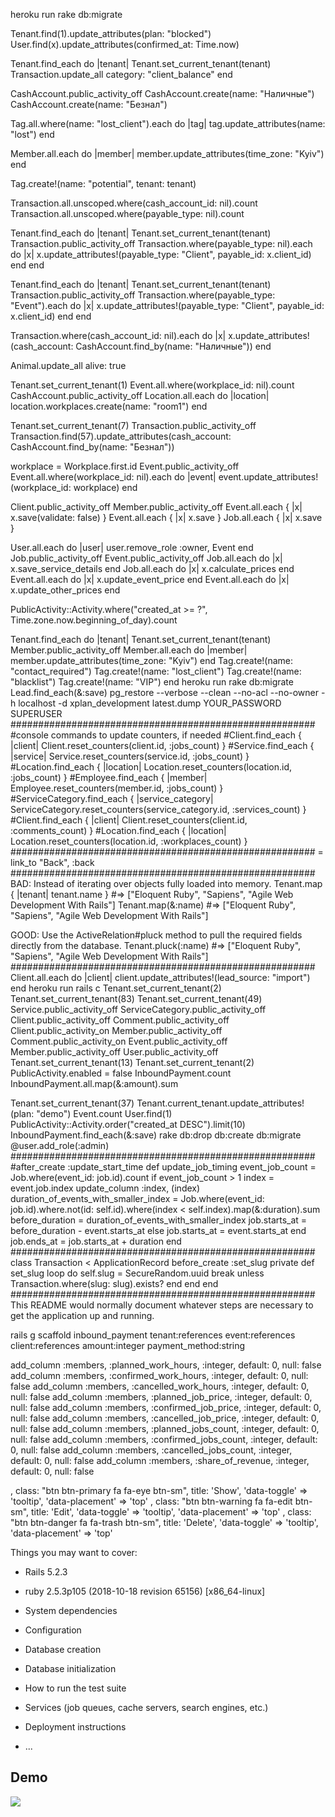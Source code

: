 heroku run rake db:migrate

Tenant.find(1).update_attributes(plan: "blocked")
User.find(x).update_attributes(confirmed_at: Time.now)

Tenant.find_each do |tenant|
  Tenant.set_current_tenant(tenant)
  Transaction.update_all category: "client_balance"
end

  CashAccount.public_activity_off
  CashAccount.create(name: "Наличные")
  CashAccount.create(name: "Безнал")

  Tag.all.where(name: "lost_client").each do |tag| tag.update_attributes(name: "lost") end

  Member.all.each do |member| member.update_attributes(time_zone: "Kyiv") end

  Tag.create!(name: "potential", tenant: tenant)

Transaction.all.unscoped.where(cash_account_id: nil).count
Transaction.all.unscoped.where(payable_type: nil).count

Tenant.find_each do |tenant|
  Tenant.set_current_tenant(tenant)
  Transaction.public_activity_off
  Transaction.where(payable_type: nil).each do |x|
    x.update_attributes!(payable_type: "Client", payable_id: x.client_id)
  end
end

Tenant.find_each do |tenant|
  Tenant.set_current_tenant(tenant)
  Transaction.public_activity_off
  Transaction.where(payable_type: "Event").each do |x|
    x.update_attributes!(payable_type: "Client", payable_id: x.client_id)
  end
end


  Transaction.where(cash_account_id: nil).each do |x|
    x.update_attributes!(cash_account: CashAccount.find_by(name: "Наличные"))
  end

  Animal.update_all alive: true

Tenant.set_current_tenant(1)
Event.all.where(workplace_id: nil).count
CashAccount.public_activity_off
Location.all.each do |location|
  location.workplaces.create(name: "room1")
end

Tenant.set_current_tenant(7)
Transaction.public_activity_off
Transaction.find(57).update_attributes(cash_account: CashAccount.find_by(name: "Безнал"))

workplace = Workplace.first.id
Event.public_activity_off
Event.all.where(workplace_id: nil).each do |event|
  event.update_attributes!(workplace_id: workplace)
end

Client.public_activity_off
Member.public_activity_off
Event.all.each { |x| x.save(validate: false) }
Event.all.each { |x| x.save }
Job.all.each { |x| x.save }

  User.all.each do |user| user.remove_role :owner, Event end
  Job.public_activity_off
  Event.public_activity_off
  Job.all.each do |x| x.save_service_details end
  Job.all.each do |x| x.calculate_prices end
  Event.all.each do |x| x.update_event_price end
  Event.all.each do |x| x.update_other_prices end

PublicActivity::Activity.where("created_at >= ?", Time.zone.now.beginning_of_day).count

Tenant.find_each do |tenant|
  Tenant.set_current_tenant(tenant)
  Member.public_activity_off
  Member.all.each do |member| member.update_attributes(time_zone: "Kyiv") end
  Tag.create!(name: "contact_required")
  Tag.create!(name: "lost_client")
  Tag.create!(name: "blacklist")
  Tag.create!(name: "VIP")
end
heroku run rake db:migrate
Lead.find_each(&:save)
pg_restore --verbose --clean --no-acl --no-owner -h localhost -d xplan_development latest.dump
YOUR_PASSWORD
SUPERUSER
#######################################################
#console commands to update counters, if needed
#Client.find_each { |client| Client.reset_counters(client.id, :jobs_count) }
#Service.find_each { |service| Service.reset_counters(service.id, :jobs_count) }
#Location.find_each { |location| Location.reset_counters(location.id, :jobs_count) }
#Employee.find_each { |member| Employee.reset_counters(member.id, :jobs_count) }
#ServiceCategory.find_each { |service_category| ServiceCategory.reset_counters(service_category.id, :services_count) }
#Client.find_each { |client| Client.reset_counters(client.id, :comments_count) }
#Location.find_each { |location| Location.reset_counters(location.id, :workplaces_count) }
#######################################################
= link_to "Back", :back
#######################################################
BAD: Instead of iterating over objects fully loaded into memory.
Tenant.map { |tenant| tenant.name }
#=> ["Eloquent Ruby", "Sapiens", "Agile Web Development With Rails"]
Tenant.map(&:name)
#=> ["Eloquent Ruby", "Sapiens", "Agile Web Development With Rails"]

GOOD: Use the ActiveRelation#pluck method to pull the required fields directly from the database.
Tenant.pluck(:name)
#=> ["Eloquent Ruby", "Sapiens", "Agile Web Development With Rails"]
#######################################################
Client.all.each do |client| client.update_attributes!(lead_source: "import") end
heroku run rails c
Tenant.set_current_tenant(2)
Tenant.set_current_tenant(83)
Tenant.set_current_tenant(49)
Service.public_activity_off
ServiceCategory.public_activity_off
Client.public_activity_off
Comment.public_activity_off
Client.public_activity_on
Member.public_activity_off
Comment.public_activity_on
Event.public_activity_off
Member.public_activity_off
User.public_activity_off
Tenant.set_current_tenant(13)
Tenant.set_current_tenant(2)
PublicActivity.enabled = false
InboundPayment.count
InboundPayment.all.map(&:amount).sum

Tenant.set_current_tenant(37)
Tenant.current_tenant.update_attributes!(plan: "demo")
Event.count
User.find(1)
PublicActivity::Activity.order("created_at DESC").limit(10)
InboundPayment.find_each(&:save)
rake db:drop db:create db:migrate
@user.add_role(:admin)
#######################################################
#after_create :update_start_time
def update_job_timing
  event_job_count = Job.where(event_id: job.id).count
  if event_job_count > 1
    index = event.job.index
    update_column :index, (index)
    duration_of_events_with_smaller_index = Job.where(event_id: job.id).where.not(id: self.id).where(index < self.index).map(&:duration).sum
    before_duration = duration_of_events_with_smaller_index
    job.starts_at = before_duration - event.starts_at
  else
    job.starts_at = event.starts_at
  end
  job.ends_at = job.starts_at + duration
end
#######################################################
class Transaction < ApplicationRecord
  before_create :set_slug
  private
  def set_slug
    loop do
      self.slug = SecureRandom.uuid
      break unless Transaction.where(slug: slug).exists?
    end
  end
end
#######################################################
This README would normally document whatever steps are necessary to get the
application up and running.

rails g scaffold inbound_payment tenant:references event:references client:references amount:integer payment_method:string

add_column :members, :planned_work_hours, :integer, default: 0, null: false
add_column :members, :confirmed_work_hours, :integer, default: 0, null: false
add_column :members, :cancelled_work_hours, :integer, default: 0, null: false
add_column :members, :planned_job_price, :integer, default: 0, null: false
add_column :members, :confirmed_job_price, :integer, default: 0, null: false
add_column :members, :cancelled_job_price, :integer, default: 0, null: false
add_column :members, :planned_jobs_count, :integer, default: 0, null: false
add_column :members, :confirmed_jobs_count, :integer, default: 0, null: false
add_column :members, :cancelled_jobs_count, :integer, default: 0, null: false
add_column :members, :share_of_revenue, :integer, default: 0, null: false

, class: "btn btn-primary fa fa-eye btn-sm", title: 'Show', 'data-toggle' => 'tooltip', 'data-placement' => 'top'
, class: "btn btn-warning fa fa-edit btn-sm", title: 'Edit', 'data-toggle' => 'tooltip', 'data-placement' => 'top'
, class: "btn btn-danger fa fa-trash btn-sm", title: 'Delete', 'data-toggle' => 'tooltip', 'data-placement' => 'top'

Things you may want to cover:

* Rails 5.2.3
* ruby 2.5.3p105 (2018-10-18 revision 65156) [x86_64-linux]

* System dependencies

* Configuration

* Database creation

* Database initialization

* How to run the test suite

* Services (job queues, cache servers, search engines, etc.)

* Deployment instructions

* ...

## Demo
![](https://media.giphy.com/media/yMEow45RqC8HrOmmsD/giphy.gif)